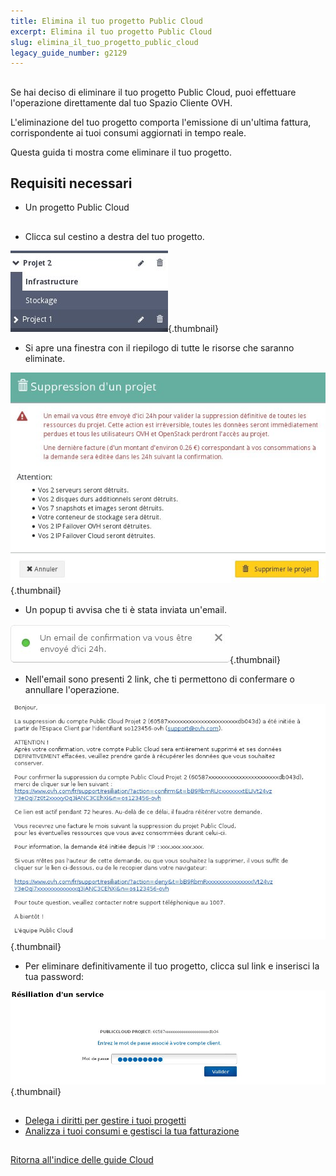 ```yaml
---
title: Elimina il tuo progetto Public Cloud
excerpt: Elimina il tuo progetto Public Cloud
slug: elimina_il_tuo_progetto_public_cloud
legacy_guide_number: g2129
---
```



## 
Se hai deciso di eliminare il tuo progetto Public Cloud, puoi effettuare l'operazione direttamente dal tuo Spazio Cliente OVH.

L'eliminazione del tuo progetto comporta l'emissione di un'ultima fattura, corrispondente ai tuoi consumi aggiornati in tempo reale.

Questa guida ti mostra come eliminare il tuo progetto.


## Requisiti necessari

- Un progetto Public Cloud




## 

- Clicca sul cestino a destra del tuo progetto.



![](images/img_3960.jpg){.thumbnail}

- Si apre una finestra con il riepilogo di tutte le risorse che saranno eliminate.



![](images/img_3961.jpg){.thumbnail}

- Un popup ti avvisa che ti è stata inviata un'email.



![](images/img_3962.jpg){.thumbnail}

- Nell'email sono presenti 2 link, che ti permettono di confermare o annullare l'operazione.



![](images/img_3963.jpg){.thumbnail}

- Per eliminare definitivamente il tuo progetto, clicca sul link e inserisci la tua password:



![](images/img_3964.jpg){.thumbnail}


## 

- [Delega i diritti per gestire i tuoi progetti]({legacy}1914)
- [Analizza i tuoi consumi e gestisci la tua fatturazione]({legacy}2031)




## 
[Ritorna all'indice delle guide Cloud]({legacy}1785)

